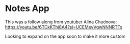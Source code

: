 # Notes App


This was a follow along from youtuber Alina Chudnova: https://youtu.be/6TCkKThj8A4?si=UCEMevVgwNNNRTTs

Looking to expand on the app soon to make it more custom